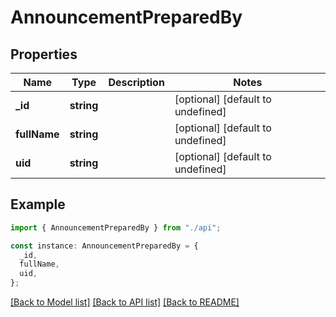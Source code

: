 # AnnouncementPreparedBy

## Properties

| Name         | Type       | Description | Notes                             |
| ------------ | ---------- | ----------- | --------------------------------- |
| **\_id**     | **string** |             | [optional] [default to undefined] |
| **fullName** | **string** |             | [optional] [default to undefined] |
| **uid**      | **string** |             | [optional] [default to undefined] |

## Example

```typescript
import { AnnouncementPreparedBy } from "./api";

const instance: AnnouncementPreparedBy = {
  _id,
  fullName,
  uid,
};
```

[[Back to Model list]](../README.md#documentation-for-models) [[Back to API list]](../README.md#documentation-for-api-endpoints) [[Back to README]](../README.md)

